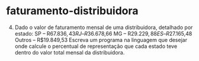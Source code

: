 # faturamento-distribuidora
 4) Dado o valor de faturamento mensal de uma distribuidora, detalhado por estado:  SP – R$67.836,43 RJ – R$36.678,66 MG – R$29.229,88 ES – R$27.165,48 Outros – R$19.849,53  Escreva um programa na linguagem que desejar onde calcule o percentual de representação que cada estado teve dentro do valor total mensal da distribuidora.
